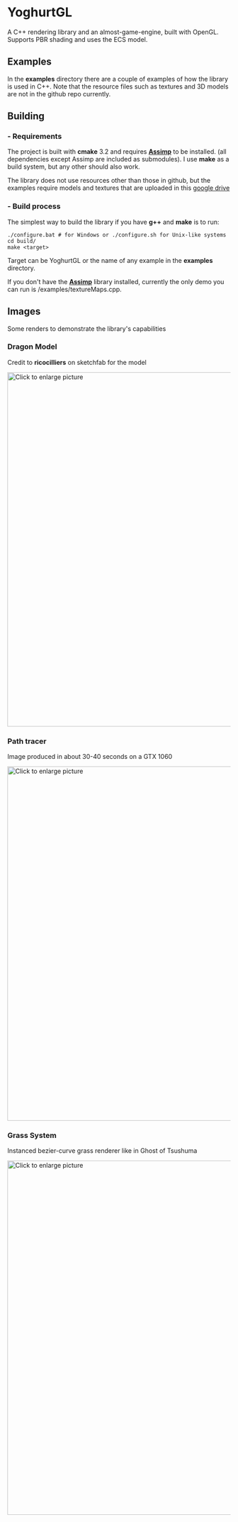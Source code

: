 # YoghurtGL

A C++ rendering library and an almost-game-engine, built with OpenGL. Supports PBR shading and uses the ECS model.

## Examples

In the **examples** directory there are a couple of examples of how the library is used in C++. Note that the resource files such as textures and 3D models are not in the github repo currently.

## Building

### - Requirements

The project is built with **cmake** 3.2 and requires [**Assimp**](https://github.com/assimp/assimp) to be installed. (all dependencies except Assimp are included as submodules).
I use **make** as a build system, but any other should also work. 

The library does not use resources other than those in github, but the examples require models and textures that are uploaded in this [google drive](https://drive.google.com/drive/folders/1VeFO-2s8SJ-MM6P98POKNqDr74to_VAX?usp=share_link)

### - Build process

The simplest way to build the library if you have **g++** and **make** is to run:
```
./configure.bat # for Windows or ./configure.sh for Unix-like systems
cd build/
make <target>
```
Target can be YoghurtGL or the name of any example in the **examples** directory.

If you don't have the [**Assimp**](https://github.com/assimp/assimp) library installed, currently the only demo you can run is /examples/textureMaps.cpp. 
## Images
Some renders to demonstrate the library's capabilities

### Dragon Model
Credit to **ricocilliers** on sketchfab for the model

<a href="https://drive.google.com/uc?export=view&id=1gTfoDRnjRbrKdWHwY5qHUAdUvYiD2Z5A"><img src="https://drive.google.com/uc?export=view&id=1gTfoDRnjRbrKdWHwY5qHUAdUvYiD2Z5A" style="width: 800px; max-width: 100%; height: auto" title="Click to enlarge picture" /></a>


### Path tracer
Image produced in about 30-40 seconds on a GTX 1060

<a href="https://drive.google.com/uc?export=view&id=1Nxj9I452-T5ziNONsY4iTGvq9hLVFz7l"><img src="https://drive.google.com/uc?export=view&id=1Nxj9I452-T5ziNONsY4iTGvq9hLVFz7l" style="width: 800px; max-width: 100%; height: auto" title="Click to enlarge picture" /></a>

### Grass System
Instanced bezier-curve grass renderer like in Ghost of Tsushuma

<a href="https://drive.google.com/uc?export=view&id=1bpw34GJFpkKzEFdXmH5SXQhMn_ghzdkT"><img src="https://drive.google.com/uc?export=view&id=1bpw34GJFpkKzEFdXmH5SXQhMn_ghzdkT" style="width: 800px; max-width: 100%; height: auto" title="Click to enlarge picture" /></a>

